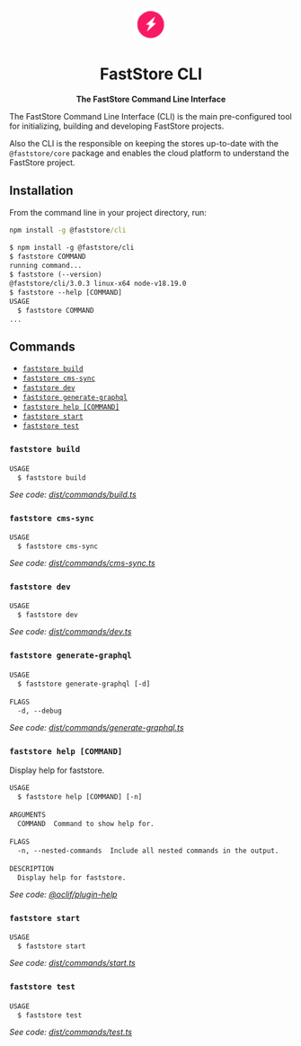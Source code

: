 <p align="center">
  <a href="https://faststore.dev">
    <img alt="Faststore" src="../ui/static/logo.png" width="60" />
  </a>
</p>
<h1 align="center">
  FastStore CLI
</h1>
<p align="center">
  <strong>
    The FastStore Command Line Interface
  </strong>
</p>

The FastStore Command Line Interface (CLI) is the main pre-configured tool for initializing, building and developing FastStore projects.

Also the CLI is the responsible on keeping the stores up-to-date with the `@faststore/core` package and enables the cloud platform to understand the FastStore project.

## Installation

From the command line in your project directory, run:

```cmd
npm install -g @faststore/cli
```

<!-- usage -->

```sh-session
$ npm install -g @faststore/cli
$ faststore COMMAND
running command...
$ faststore (--version)
@faststore/cli/3.0.3 linux-x64 node-v18.19.0
$ faststore --help [COMMAND]
USAGE
  $ faststore COMMAND
...
```

<!-- usagestop -->

## Commands

<!-- commands -->

- [`faststore build`](#faststore-build)
- [`faststore cms-sync`](#faststore-cms-sync)
- [`faststore dev`](#faststore-dev)
- [`faststore generate-graphql`](#faststore-generate-graphql)
- [`faststore help [COMMAND]`](#faststore-help-command)
- [`faststore start`](#faststore-start)
- [`faststore test`](#faststore-test)

### `faststore build`

```
USAGE
  $ faststore build
```

_See code: [dist/commands/build.ts](https://github.com/vtex/faststore/blob/v3.0.3/dist/commands/build.ts)_

### `faststore cms-sync`

```
USAGE
  $ faststore cms-sync
```

_See code: [dist/commands/cms-sync.ts](https://github.com/vtex/faststore/blob/v3.0.3/dist/commands/cms-sync.ts)_

### `faststore dev`

```
USAGE
  $ faststore dev
```

_See code: [dist/commands/dev.ts](https://github.com/vtex/faststore/blob/v3.0.3/dist/commands/dev.ts)_

### `faststore generate-graphql`

```
USAGE
  $ faststore generate-graphql [-d]

FLAGS
  -d, --debug
```

_See code: [dist/commands/generate-graphql.ts](https://github.com/vtex/faststore/blob/v3.0.3/dist/commands/generate-graphql.ts)_

### `faststore help [COMMAND]`

Display help for faststore.

```
USAGE
  $ faststore help [COMMAND] [-n]

ARGUMENTS
  COMMAND  Command to show help for.

FLAGS
  -n, --nested-commands  Include all nested commands in the output.

DESCRIPTION
  Display help for faststore.
```

_See code: [@oclif/plugin-help](https://github.com/oclif/plugin-help/blob/v5.1.22/src/commands/help.ts)_

### `faststore start`

```
USAGE
  $ faststore start
```

_See code: [dist/commands/start.ts](https://github.com/vtex/faststore/blob/v3.0.3/dist/commands/start.ts)_

### `faststore test`

```
USAGE
  $ faststore test
```

_See code: [dist/commands/test.ts](https://github.com/vtex/faststore/blob/v3.0.3/dist/commands/test.ts)_
<!-- commandsstop -->
